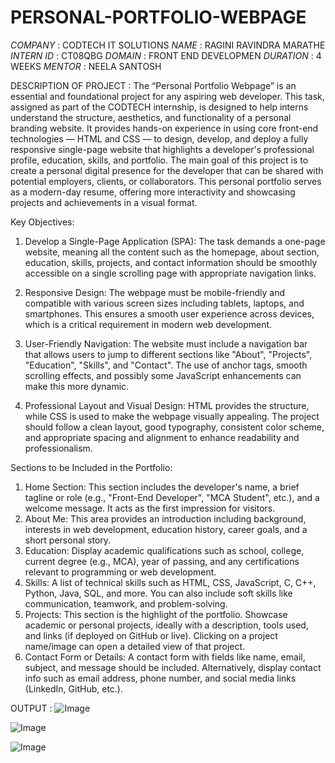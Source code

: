 # PERSONAL-PORTFOLIO-WEBPAGE
*COMPANY* : CODTECH IT SOLUTIONS
*NAME* : RAGINI RAVINDRA MARATHE
*INTERN ID* : CT08QBG
*DOMAIN* : FRONT END DEVELOPMEN
*DURATION* : 4 WEEKS
*MENTOR* : NEELA SANTOSH

DESCRIPTION OF PROJECT : The “Personal Portfolio Webpage” is an essential and foundational project for any aspiring web developer. This task, assigned as part of the CODTECH internship, is designed to help interns understand the structure, aesthetics, and functionality of a personal branding website. It provides hands-on experience in using core front-end technologies — HTML and CSS — to design, develop, and deploy a fully responsive single-page website that highlights a developer's professional profile, education, skills, and portfolio.
The main goal of this project is to create a personal digital presence for the developer that can be shared with potential employers, clients, or collaborators. This personal portfolio serves as a modern-day resume, offering more interactivity and showcasing projects and achievements in a visual format.

Key Objectives:

1. Develop a Single-Page Application (SPA):
The task demands a one-page website, meaning all the content such as the homepage, about section, education, skills, projects, and contact information should be smoothly accessible on a single scrolling page with appropriate navigation links.
2. Responsive Design:
The webpage must be mobile-friendly and compatible with various screen sizes including tablets, laptops, and smartphones. This ensures a smooth user experience across devices, which is a critical requirement in modern web development.
3. User-Friendly Navigation:
The website must include a navigation bar that allows users to jump to different sections like "About", "Projects", "Education", "Skills", and "Contact". The use of anchor tags, smooth scrolling effects, and possibly some JavaScript enhancements can make this more dynamic.


4. Professional Layout and Visual Design:
HTML provides the structure, while CSS is used to make the webpage visually appealing. The project should follow a clean layout, good typography, consistent color scheme, and appropriate spacing and alignment to enhance readability and professionalism.

Sections to be Included in the Portfolio:

1. Home Section:
This section includes the developer's name, a brief tagline or role (e.g., "Front-End Developer", "MCA Student", etc.), and a welcome message. It acts as the first impression for visitors.
2. About Me:
This area provides an introduction including background, interests in web development, education history, career goals, and a short personal story.
3. Education:
Display academic qualifications such as school, college, current degree (e.g., MCA), year of passing, and any certifications relevant to programming or web development.
4. Skills:
A list of technical skills such as HTML, CSS, JavaScript, C, C++, Python, Java, SQL, and more. You can also include soft skills like communication, teamwork, and problem-solving.
5. Projects:
This section is the highlight of the portfolio. Showcase academic or personal projects, ideally with a description, tools used, and links (if deployed on GitHub or live). Clicking on a project name/image can open a detailed view of that project.
6. Contact Form or Details:
A contact form with fields like name, email, subject, and message should be included. Alternatively, display contact info such as email address, phone number, and social media links (LinkedIn, GitHub, etc.).

OUTPUT : 
![Image](https://github.com/user-attachments/assets/4bcf1762-20c4-4dfe-b7bc-0b7264cac9af)

![Image](https://github.com/user-attachments/assets/4537a76b-2c07-4495-bc89-763200d67904)

![Image](https://github.com/user-attachments/assets/747bc193-3f70-4874-9884-8171f0bce0b4)
